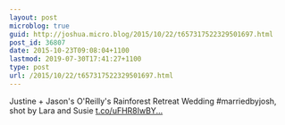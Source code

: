 ```yaml
---
layout: post
microblog: true
guid: http://joshua.micro.blog/2015/10/22/t657317522329501697.html
post_id: 36807
date: 2015-10-23T09:08:04+1100
lastmod: 2019-07-30T17:41:27+1100
type: post
url: /2015/10/22/t657317522329501697.html
---
```

Justine + Jason's O'Reilly's Rainforest Retreat Wedding #marriedbyjosh, shot by Lara and Susie [t.co/uFHR8IwBY...](https://t.co/uFHR8IwBYp)
